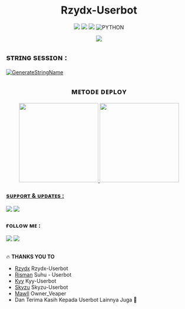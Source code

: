 <h1 align="center">Rzydx-Userbot</h1>

<p align="center">
    <a href="https://github.com/Rzydx/Rzydx-Userbot/commits/Rzydx-Userbot"><img src="https://img.shields.io/github/last-commit/Rzydx/Rzydx-Userbot?color=ff0000&logo=github&logoColor=ffffff&style=for-the-badge" /></a>
    <a href="https://github.com/Rzydx/Rzydx-Userbot"> <img src="https://img.shields.io/github/repo-size/Rzydx/Rzydx-Userbot?logo=github&style=for-the-badge" /></a>
    <a href="https://pypi.org/project/Telethon/"><img src="https://img.shields.io/pypi/v/telethon?color=important&label=telethon&logo=python&logoColor=brightgreen&style=for-the-badge" /></a>
    <img alt="PYTHON" src="https://img.shields.io/badge/PYTHON-v3.9.6-purple?style=for-the-badge&logo=appveyor"/>
    </p>


<p align="center">
  <img src="https://telegra.ph/file/a43123fb4508e7eb69de6.jpg">
</p>


## sᴛʀɪɴɢ sᴇssɪᴏɴ :
[![GenerateStringName](https://img.shields.io/badge/repl.it-generateStringName-white)](https://replit.com/@rizkyhmdanii16/StringSession)

<h2 align="center">
   ᴍᴇᴛᴏᴅᴇ ᴅᴇᴘʟᴏʏ
</h2>

<p align="center">
<a href="https://dashboard.heroku.com/deploy?template=https://github.com/Rzydx/Rzydx-Userbot/tree"><img src="https://img.shields.io/badge/Deploy%20To%20Heroku-blueviolet?style=for-the-badge&logo=heroku" width="215""/</a>  
<a href="https://telegram.dog/XTZ_HerokuBot?start=bXVoYW1tYWRyaXpreTE2L0t5eS1Vc2VyYm90IEt5eS1Vc2VyYm90"><img src="https://img.shields.io/badge/Deploy%20Via%20Telegram-blue?style=for-the-badge&logo=telegram" width="215""/</a>  </p>


### sᴜᴘᴘᴏʀᴛ & ᴜᴘᴅᴀᴛᴇs :
<a href="https://t.me/+2wBflymRXDM1ZmRl"><img src="https://img.shields.io/badge/Join-Group%20Support-red.svg?style=for-the-badge&logo=Telegram"></a> 
<a href="https://t.me/Diskras"><img src="https://img.shields.io/badge/Join-Updates%20Channel-white.svg?style=for-the-badge&logo=Telegram"></a>

### ғᴏʟʟᴏᴡ ᴍᴇ :
<p align="left">
<a href="https://github.com/Rzydx"><img src="https://img.shields.io/badge/GitHub-Follow%20on%20GitHub-inactive.svg?logo=github"></a> 
<a href="https://instagram.com/_r_z_y_d_x_"><img src="https://img.shields.io/badge/Instagram-Follow%20on%20Instagram-important.svg?logo=instagram"></a>
</p>

##

🔥 **THANKS YOU TO**
*   [Rzydx](https://github.com/Rzydx/Rzydx-Userbot)   Rzydx-Userbot
*   [Risman](https://github.com/mrismanaziz/Man-Userbot)   Suhu - Userbot
*   [Kyy](https://github.com/muhammadrizky16/Kyy-Userbot)   Kyy-Userbot
*   [Skyzu](https://github.com/Skyzu/skyzu-userbot)   Skyzu-Userbot
*   [Mawll](https://t.me/@Ullvpr)     Owner_Veaper
*   Dan Terima Kasih Kepada Userbot Lainnya Juga 🙏
